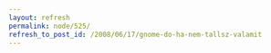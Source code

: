 ```yaml
---
layout: refresh
permalink: node/525/
refresh_to_post_id: /2008/06/17/gnome-do-ha-nem-tallsz-valamit
---
```

